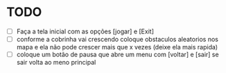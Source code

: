 # TODO
- [ ] Faça a tela inicial com as opções [jogar] e [Exit]
- [ ] conforme a cobrinha vai crescendo coloque obstaculos aleatorios nos mapa e ela não pode crescer mais que x vezes (deixe ela mais rapida)
- [ ] coloque um botão de pausa que abre um menu com [voltar] e [sair] se sair volta ao meno principal
